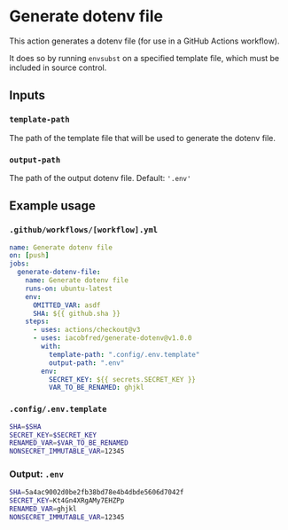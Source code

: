 # Generate dotenv file

This action generates a dotenv file (for use in a GitHub Actions workflow).

It does so by running `envsubst` on a specified template file, which must
be included in source control.

## Inputs

### `template-path`

The path of the template file that will be used to generate the dotenv file.

### `output-path`

The path of the output dotenv file. Default: `'.env'`

## Example usage

### `.github/workflows/[workflow].yml`

```yaml
name: Generate dotenv file
on: [push]
jobs:
  generate-dotenv-file:
    name: Generate dotenv file
    runs-on: ubuntu-latest
    env:
      OMITTED_VAR: asdf
      SHA: ${{ github.sha }}
    steps:
      - uses: actions/checkout@v3
      - uses: iacobfred/generate-dotenv@v1.0.0
        with:
          template-path: ".config/.env.template"
          output-path: ".env"
        env:
          SECRET_KEY: ${{ secrets.SECRET_KEY }}
          VAR_TO_BE_RENAMED: ghjkl
```

### `.config/.env.template`

```sh
SHA=$SHA
SECRET_KEY=$SECRET_KEY
RENAMED_VAR=$VAR_TO_BE_RENAMED
NONSECRET_IMMUTABLE_VAR=12345
```

### Output: `.env`

```sh
SHA=5a4ac9002d0be2fb38bd78e4b4dbde5606d7042f
SECRET_KEY=Kt4Gn4XRgAMy7EHZPp
RENAMED_VAR=ghjkl
NONSECRET_IMMUTABLE_VAR=12345
```
